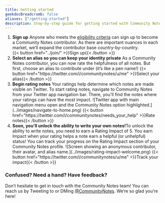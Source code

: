 ```yaml
---
title: Getting started
geekdocBreadcrumb: false
aliases: ["/getting-started"]
description: Step-by-step guide for getting started with Community Notes on Twitter.
---
```


1. <div><strong> Sign up</strong><label>
   Anyone who meets the <a href="../join/">eligibility criteria</a> can sign up to become a Community Notes contributor. As there are important nuances in each market, we’ll expand the contributor base country-by-country.
   <br/>
   {{< button href="../join/" >}}Sign up{{< /button >}}
   </label>
      </div>

1. <div><strong> Select an alias so you can keep your identity private</strong><label>
   As a Community Notes contributor, you can now rate the helpfulness of all notes. But first, choose an alias to contribute under (it’s like a pen name!)
   {{< button href="https://twitter.com/i/communitynotes/u/me" >}}Select your alias{{< /button >}}
   </label>
      </div>

1. <div><strong>Begin rating notes</strong><label>
   Your ratings help determine which notes are made visible on Twitter. To start rating notes, navigate to Community Notes from your Twitter app navigation bar. There, you'll find the notes where your ratings can have the most impact.
   ![Twitter app with main navigation menu open and the Community Notes option highlighted.](../images/navigate-to-home.png)
   {{< button href="https://twitter.com/i/communitynotes/needs_your_help" >}}Rate notes{{< /button >}}
     </label>
     </div>

1. <div><strong>Soon, you'll unlock the ability to write your own notes!</strong><label>To unlock the ability to write notes, you need to earn a Rating Impact of 5. You earn Impact when your rating helps a note earn a helpful (or unhelpful) status! You can track your progress on the Rating Impact section of your Community Notes profile.
   ![Screen showing an anonymous contributor, their avatar, and alias name.](../images/rating-impact-welcome.png)
   {{< button href="https://twitter.com/i/communitynotes/u/me" >}}Track your impact{{< /button >}}
   </label></div>

### Confused? Need a hand? Have feedback?

Don’t hesitate to get in touch with the Community Notes team! You can reach us by Tweeting to or DMing
[@CommunityNotes](https://twitter.com/communitynotes). We’re so glad you’re here!
